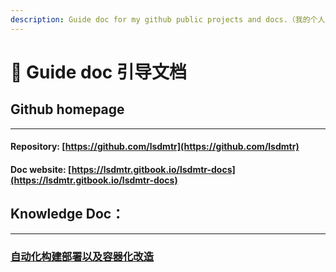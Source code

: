 ```yaml
---
description: Guide doc for my github public projects and docs.（我的个人github公开仓库和文档的快速导航）
---
```


# 🤔 Guide doc 引导文档

## Github homepage

***

#### Repository: [https://github.com/lsdmtr](https://github.com/lsdmtr)

#### Doc website: [https://lsdmtr.gitbook.io/lsdmtr-docs](https://lsdmtr.gitbook.io/lsdmtr-docs)



## Knowledge Doc：

***

### [自动化构建部署以及容器化改造](study-notes/zi-dong-hua-gou-jian-bu-shu-he-rong-qi-hua-gai-zao/)
















